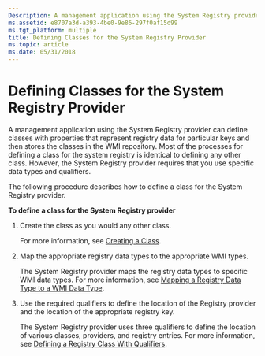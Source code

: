 ```yaml
---
Description: A management application using the System Registry provider can define classes with properties that represent registry data for particular keys and then stores the classes in the WMI repository.
ms.assetid: e8707a3d-a393-4be0-9e86-297f0af15d99
ms.tgt_platform: multiple
title: Defining Classes for the System Registry Provider
ms.topic: article
ms.date: 05/31/2018
---
```


# Defining Classes for the System Registry Provider

A management application using the System Registry provider can define classes with properties that represent registry data for particular keys and then stores the classes in the WMI repository. Most of the processes for defining a class for the system registry is identical to defining any other class. However, the System Registry provider requires that you use specific data types and qualifiers.

The following procedure describes how to define a class for the System Registry provider.

**To define a class for the System Registry provider**

1.  Create the class as you would any other class.

    For more information, see [Creating a Class](creating-a-class.md).

2.  Map the appropriate registry data types to the appropriate WMI types.

    The System Registry provider maps the registry data types to specific WMI data types. For more information, see [Mapping a Registry Data Type to a WMI Data Type](mapping-a-registry-data-type-to-a-wmi-data-type.md).

3.  Use the required qualifiers to define the location of the Registry provider and the location of the appropriate registry key.

    The System Registry provider uses three qualifiers to define the location of various classes, providers, and registry entries. For more information, see [Defining a Registry Class With Qualifiers](defining-a-registry-class-with-qualifiers.md).

 

 



